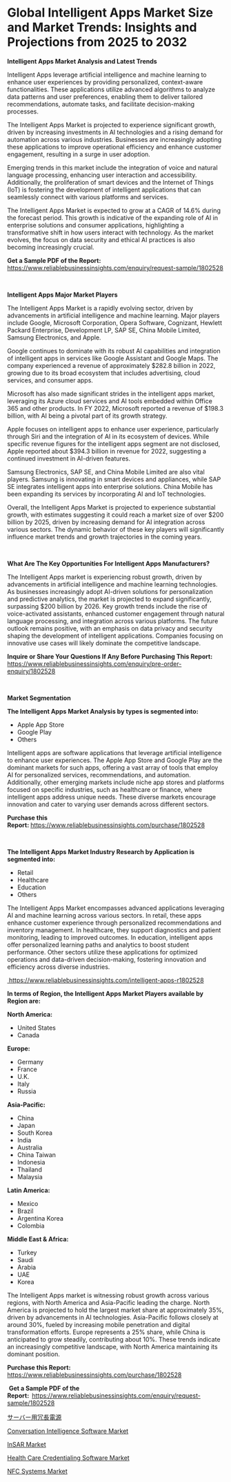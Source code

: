 <p><h1>Global Intelligent Apps Market Size and Market Trends: Insights and Projections from 2025 to 2032</h1></p><p><strong>Intelligent Apps Market Analysis and Latest Trends</strong></p>
<p><p>Intelligent Apps leverage artificial intelligence and machine learning to enhance user experiences by providing personalized, context-aware functionalities. These applications utilize advanced algorithms to analyze data patterns and user preferences, enabling them to deliver tailored recommendations, automate tasks, and facilitate decision-making processes.</p><p>The Intelligent Apps Market is projected to experience significant growth, driven by increasing investments in AI technologies and a rising demand for automation across various industries. Businesses are increasingly adopting these applications to improve operational efficiency and enhance customer engagement, resulting in a surge in user adoption.</p><p>Emerging trends in this market include the integration of voice and natural language processing, enhancing user interaction and accessibility. Additionally, the proliferation of smart devices and the Internet of Things (IoT) is fostering the development of intelligent applications that can seamlessly connect with various platforms and services.</p><p>The Intelligent Apps Market is expected to grow at a CAGR of 14.6% during the forecast period. This growth is indicative of the expanding role of AI in enterprise solutions and consumer applications, highlighting a transformative shift in how users interact with technology. As the market evolves, the focus on data security and ethical AI practices is also becoming increasingly crucial.</p></p>
<p><strong>Get a Sample PDF of the Report:&nbsp;</strong> <a href="https://www.reliablebusinessinsights.com/enquiry/request-sample/1802528?utm_campaign=39&utm_medium=2&utm_source=Github&utm_content=ia&utm_term=10032025&utm_id=intelligent-apps">https://www.reliablebusinessinsights.com/enquiry/request-sample/1802528</a></p>
<p>&nbsp;</p>
<p><strong>Intelligent Apps Major Market Players</strong></p>
<p><p>The Intelligent Apps Market is a rapidly evolving sector, driven by advancements in artificial intelligence and machine learning. Major players include Google, Microsoft Corporation, Opera Software, Cognizant, Hewlett Packard Enterprise, Development LP, SAP SE, China Mobile Limited, Samsung Electronics, and Apple.</p><p>Google continues to dominate with its robust AI capabilities and integration of intelligent apps in services like Google Assistant and Google Maps. The company experienced a revenue of approximately $282.8 billion in 2022, growing due to its broad ecosystem that includes advertising, cloud services, and consumer apps.</p><p>Microsoft has also made significant strides in the intelligent apps market, leveraging its Azure cloud services and AI tools embedded within Office 365 and other products. In FY 2022, Microsoft reported a revenue of $198.3 billion, with AI being a pivotal part of its growth strategy.</p><p>Apple focuses on intelligent apps to enhance user experience, particularly through Siri and the integration of AI in its ecosystem of devices. While specific revenue figures for the intelligent apps segment are not disclosed, Apple reported about $394.3 billion in revenue for 2022, suggesting a continued investment in AI-driven features.</p><p>Samsung Electronics, SAP SE, and China Mobile Limited are also vital players. Samsung is innovating in smart devices and appliances, while SAP SE integrates intelligent apps into enterprise solutions. China Mobile has been expanding its services by incorporating AI and IoT technologies.</p><p>Overall, the Intelligent Apps Market is projected to experience substantial growth, with estimates suggesting it could reach a market size of over $200 billion by 2025, driven by increasing demand for AI integration across various sectors. The dynamic behavior of these key players will significantly influence market trends and growth trajectories in the coming years.</p></p>
<p>&nbsp;</p>
<p><strong>What Are The Key Opportunities For Intelligent Apps Manufacturers?</strong></p>
<p><p>The Intelligent Apps market is experiencing robust growth, driven by advancements in artificial intelligence and machine learning technologies. As businesses increasingly adopt AI-driven solutions for personalization and predictive analytics, the market is projected to expand significantly, surpassing $200 billion by 2026. Key growth trends include the rise of voice-activated assistants, enhanced customer engagement through natural language processing, and integration across various platforms. The future outlook remains positive, with an emphasis on data privacy and security shaping the development of intelligent applications. Companies focusing on innovative use cases will likely dominate the competitive landscape.</p></p>
<p><strong>Inquire or Share Your Questions If Any Before Purchasing This Report:</strong> <a href="https://www.reliablebusinessinsights.com/enquiry/pre-order-enquiry/1802528?utm_campaign=39&utm_medium=2&utm_source=Github&utm_content=ia&utm_term=10032025&utm_id=intelligent-apps">https://www.reliablebusinessinsights.com/enquiry/pre-order-enquiry/1802528</a></p>
<p>&nbsp;</p>
<p><strong>Market Segmentation</strong></p>
<p><strong>The Intelligent Apps Market Analysis by types is segmented into:</strong></p>
<p><ul><li>Apple App Store</li><li>Google Play</li><li>Others</li></ul></p>
<p><p>Intelligent apps are software applications that leverage artificial intelligence to enhance user experiences. The Apple App Store and Google Play are the dominant markets for such apps, offering a vast array of tools that employ AI for personalized services, recommendations, and automation. Additionally, other emerging markets include niche app stores and platforms focused on specific industries, such as healthcare or finance, where intelligent apps address unique needs. These diverse markets encourage innovation and cater to varying user demands across different sectors.</p></p>
<p><strong>Purchase this Report:&nbsp;</strong><a href="https://www.reliablebusinessinsights.com/purchase/1802528?utm_campaign=39&utm_medium=2&utm_source=Github&utm_content=ia&utm_term=10032025&utm_id=intelligent-apps">https://www.reliablebusinessinsights.com/purchase/1802528</a></p>
<p>&nbsp;</p>
<p><strong>The Intelligent Apps Market Industry Research by Application is segmented into:</strong></p>
<p><ul><li>Retail</li><li>Healthcare</li><li>Education</li><li>Others</li></ul></p>
<p><p>The Intelligent Apps Market encompasses advanced applications leveraging AI and machine learning across various sectors. In retail, these apps enhance customer experience through personalized recommendations and inventory management. In healthcare, they support diagnostics and patient monitoring, leading to improved outcomes. In education, intelligent apps offer personalized learning paths and analytics to boost student performance. Other sectors utilize these applications for optimized operations and data-driven decision-making, fostering innovation and efficiency across diverse industries.</p></p>
<p><a href="https://www.reliablebusinessinsights.com/intelligent-apps-r1802528?utm_campaign=39&utm_medium=2&utm_source=Github&utm_content=ia&utm_term=10032025&utm_id=intelligent-apps">&nbsp;https://www.reliablebusinessinsights.com/intelligent-apps-r1802528</a></p>
<p><strong>In terms of Region, the Intelligent Apps Market Players available by Region are:</strong></p>
<p>
    <p> <strong> North America: </strong>
        <ul>
            <li>United States</li>
            <li>Canada</li>
        </ul>
        </p> 
    <p> <strong> Europe: </strong>
        <ul>
            <li>Germany</li>
            <li>France</li>
            <li>U.K.</li>
            <li>Italy</li>
            <li>Russia</li>
        </ul>
        </p> 
    <p> <strong> Asia-Pacific: </strong>
        <ul>
            <li>China</li>
            <li>Japan</li>
            <li>South Korea</li>
            <li>India</li>
            <li>Australia</li>
            <li>China Taiwan</li>
            <li>Indonesia</li>
            <li>Thailand</li>
            <li>Malaysia</li>
        </ul>
        </p> 
    <p> <strong> Latin America: </strong>
        <ul>
            <li>Mexico</li>
            <li>Brazil</li>
            <li>Argentina Korea</li>
            <li>Colombia</li>
        </ul>
        </p> 
    <p> <strong> Middle East & Africa: </strong>
        <ul>
            <li>Turkey</li>
            <li>Saudi</li>
            <li>Arabia</li>
            <li>UAE</li>
            <li>Korea</li>
        </ul>
    </p>
    </p>
<p><p>The Intelligent Apps market is witnessing robust growth across various regions, with North America and Asia-Pacific leading the charge. North America is projected to hold the largest market share at approximately 35%, driven by advancements in AI technologies. Asia-Pacific follows closely at around 30%, fueled by increasing mobile penetration and digital transformation efforts. Europe represents a 25% share, while China is anticipated to grow steadily, contributing about 10%. These trends indicate an increasingly competitive landscape, with North America maintaining its dominant position.</p></p>
<p><strong>Purchase this Report: </strong><a href="https://www.reliablebusinessinsights.com/purchase/1802528?utm_campaign=39&utm_medium=2&utm_source=Github&utm_content=ia&utm_term=10032025&utm_id=intelligent-apps">https://www.reliablebusinessinsights.com/purchase/1802528</a></p>
<p>&nbsp;<strong>Get a Sample PDF of the Report:&nbsp;&nbsp;</strong><a href="https://www.reliablebusinessinsights.com/enquiry/request-sample/1802528?utm_campaign=39&utm_medium=2&utm_source=Github&utm_content=ia&utm_term=10032025&utm_id=intelligent-apps">https://www.reliablebusinessinsights.com/enquiry/request-sample/1802528</a></p>
<p><strong></strong></p>
<p><p><a href="https://github.com/mohamedbakry57/Market-Research-Report-List-7/blob/main/912473542746.md?utm_campaign=39&utm_medium=2&utm_source=Github&utm_content=ia&utm_term=10032025&utm_id=intelligent-apps">サーバー用冗長電源</a></p><p><a href="https://github.com/drielvinki/Market-Research-Report-List-1/blob/main/conversation-intelligence-software-market.md?utm_campaign=39&utm_medium=2&utm_source=Github&utm_content=ia&utm_term=10032025&utm_id=intelligent-apps">Conversation Intelligence Software Market</a></p><p><a href="https://github.com/decockogbaro25/Market-Research-Report-List-1/blob/main/insar-market.md?utm_campaign=39&utm_medium=2&utm_source=Github&utm_content=ia&utm_term=10032025&utm_id=intelligent-apps">InSAR Market</a></p><p><a href="https://github.com/ghaligopezf5/Market-Research-Report-List-1/blob/main/health-care-credentialing-software-market.md?utm_campaign=39&utm_medium=2&utm_source=Github&utm_content=ia&utm_term=10032025&utm_id=intelligent-apps">Health Care Credentialing Software Market</a></p><p><a href="https://github.com/panciujoslin3/Market-Research-Report-List-1/blob/main/nfc-systems-market.md?utm_campaign=39&utm_medium=2&utm_source=Github&utm_content=ia&utm_term=10032025&utm_id=intelligent-apps">NFC Systems Market</a></p></p>